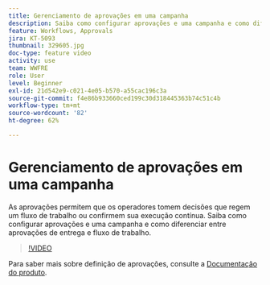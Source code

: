 ```yaml
---
title: Gerenciamento de aprovações em uma campanha
description: Saiba como configurar aprovações e uma campanha e como diferenciar entre aprovações de entrega e fluxo de trabalho.
feature: Workflows, Approvals
jira: KT-5093
thumbnail: 329605.jpg
doc-type: feature video
activity: use
team: WWFRE
role: User
level: Beginner
exl-id: 21d542e9-c021-4e05-b570-a55cac196c3a
source-git-commit: f4e86b933660ced199c30d318445363b74c51c4b
workflow-type: tm+mt
source-wordcount: '82'
ht-degree: 62%

---
```


# Gerenciamento de aprovações em uma campanha

As aprovações permitem que os operadores tomem decisões que regem um fluxo de trabalho ou confirmem sua execução contínua.
Saiba como configurar aprovações e uma campanha e como diferenciar entre aprovações de entrega e fluxo de trabalho.

>[!VIDEO](https://video.tv.adobe.com/v/329605?quality=12&learn=on)

Para saber mais sobre definição de aprovações, consulte a [Documentação do produto](https://experienceleague.adobe.com/docs/campaign-classic/using/automating-with-workflows/executing-a-workflow/defining-approvals.html?lang=en#sending-emails).
